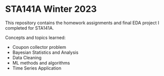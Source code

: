 # STA141A Winter 2023
This repository contains the homework assignments and final EDA project I completed for STA141A.

Concepts and topics learned:
- Coupon collector problem
- Bayesian Statistics and Analysis
- Data Cleaning
- ML methods and algorithms
- Time Series Application


